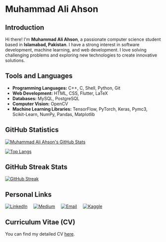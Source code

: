 # Muhammad Ali Ahson

## Introduction
Hi there! I'm **Muhammad Ali Ahson**, a passionate computer science student based in **Islamabad, Pakistan**. I have a strong interest in software development, machine learning, and web development. I love solving challenging problems and exploring new technologies to create innovative solutions.

## Tools and Languages
- **Programming Languages:** C++, C, Shell, Python, Git
- **Web Development:** HTML, CSS, Flutter, LaTeX
- **Databases:** MySQL, PostgreSQL
- **Computer Vision:** OpenCV
- **Machine Learning Libraries:** TensorFlow, PyTorch, Keras, Pymc3, Scikit-Learn, NumPy, Pandas, Matplotlib

## GitHub Statistics

[![Muhammad Ali Ahson's GitHub Stats](https://github-readme-stats.vercel.app/api?username=MuhammadAliAhson&show_icons=true&count_private=true&hide=contribs&theme=radical)](https://github.com/MuhammadAliAhson)

[![Top Langs](https://github-readme-stats.vercel.app/api/top-langs/?username=MuhammadAliAhson&layout=compact&theme=radical)](https://github.com/MuhammadAliAhson)

## GitHub Streak Stats
[![GitHub Streak](https://github-readme-streak-stats.herokuapp.com/?user=MuhammadAliAhson&theme=radical)](https://github.com/MuhammadAliAhson)

## Personal Links
[![LinkedIn](https://img.icons8.com/color/48/000000/linkedin.png)](https://www.linkedin.com/in/muhammadaliahson/)
&nbsp;&nbsp;&nbsp;
[![Medium](https://img.icons8.com/color/48/000000/medium-logo.png)](https://medium.com/@i212535)
&nbsp;&nbsp;&nbsp;
[![Email](https://img.icons8.com/color/48/000000/email.png)](mailto:aliahson56@gmail.com)
&nbsp;&nbsp;&nbsp;
[![Kaggle](https://img.icons8.com/color/48/000000/kaggle.png)](https://www.kaggle.com/your-kaggle-username)

## Curriculum Vitae (CV)
You can find my detailed CV [here](https://www.overleaf.com/read/zbdggzhmdbhs#7a24cc).
